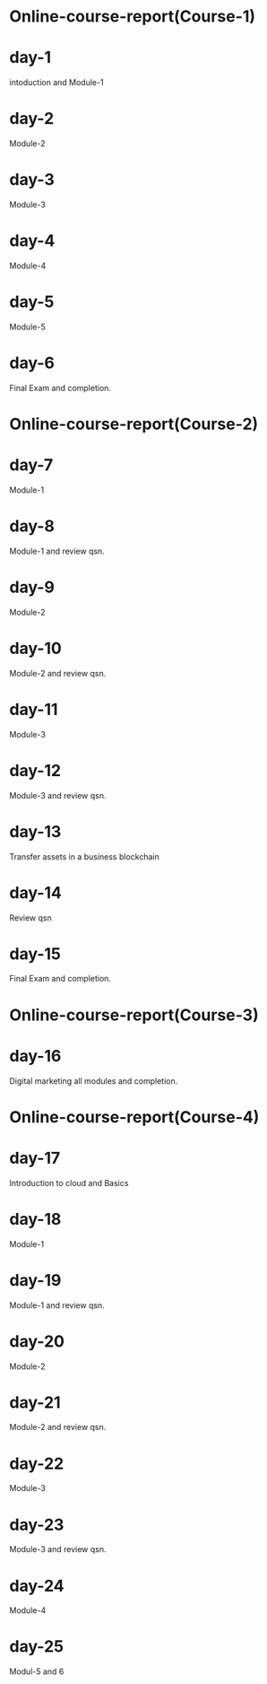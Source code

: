 # Online-course-report(Course-1)
# day-1
intoduction and Module-1
# day-2
Module-2
# day-3
Module-3
# day-4
Module-4
# day-5
Module-5
# day-6
Final Exam and completion.
# Online-course-report(Course-2)
# day-7
Module-1
# day-8
Module-1 and review qsn.
# day-9
Module-2
# day-10
Module-2 and review qsn.
# day-11
Module-3
# day-12
Module-3 and review qsn.
# day-13
Transfer assets in a business blockchain
# day-14
Review qsn
# day-15
Final Exam and completion.
# Online-course-report(Course-3)
# day-16
Digital marketing all modules and completion.
# Online-course-report(Course-4)
# day-17
Introduction to cloud and Basics
# day-18
Module-1
# day-19
Module-1 and review qsn.
# day-20
Module-2
# day-21
Module-2 and review qsn.
# day-22
Module-3
# day-23
Module-3 and review qsn.
# day-24
Module-4
# day-25
Modul-5 and 6
